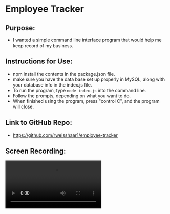 # Employee Tracker

## Purpose:
- I wanted a simple command line interface program that would help me keep record of my business.

## Instructions for Use:
- npm install the contents in the package.json file.
- make sure you have the data base set up properly in MySQL, along with your database info in the index.js file.
- To run the program, type `node index.js` into the command line.
- Follow the prompts, depending on what you want to do.
- When finished using the program, press "control C", and the program will close.

## Link to GitHub Repo:
- https://github.com/rweisshaar1/employee-tracker

## Screen Recording:
<video src='./screen-recording.mov' width=300/>
